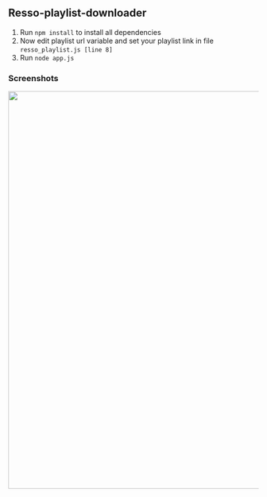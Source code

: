 ## Resso-playlist-downloader

1. Run `npm install` to install all dependencies
2. Now edit playlist url variable and set your playlist link in file `resso_playlist.js [line 8]`
3. Run `node app.js`


### Screenshots

<img src = "https://i.ibb.co/3zF789b/resso.png" width="800"/>
